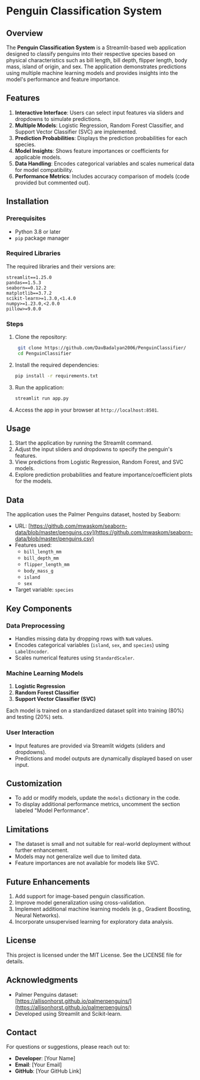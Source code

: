 # Penguin Classification System

## Overview
The **Penguin Classification System** is a Streamlit-based web application designed to classify penguins into their respective species based on physical characteristics such as bill length, bill depth, flipper length, body mass, island of origin, and sex. The application demonstrates predictions using multiple machine learning models and provides insights into the model's performance and feature importance.

## Features
1. **Interactive Interface**: Users can select input features via sliders and dropdowns to simulate predictions.
2. **Multiple Models**: Logistic Regression, Random Forest Classifier, and Support Vector Classifier (SVC) are implemented.
3. **Prediction Probabilities**: Displays the prediction probabilities for each species.
4. **Model Insights**: Shows feature importances or coefficients for applicable models.
5. **Data Handling**: Encodes categorical variables and scales numerical data for model compatibility.
6. **Performance Metrics**: Includes accuracy comparison of models (code provided but commented out).

## Installation
### Prerequisites
- Python 3.8 or later
- `pip` package manager

### Required Libraries
The required libraries and their versions are:
```
streamlit==1.25.0
pandas==1.5.3
seaborn==0.12.2
matplotlib==3.7.2
scikit-learn>=1.3.0,<1.4.0
numpy>=1.23.0,<2.0.0
pillow>=9.0.0
```

### Steps
1. Clone the repository:
   ```bash
    git clone https://github.com/DavBadalyan2006/PenguinClassifier/
    cd PenguinClassifier
   ```
2. Install the required dependencies:
   ```bash
   pip install -r requirements.txt
   ```
3. Run the application:
   ```bash
   streamlit run app.py
   ```
4. Access the app in your browser at `http://localhost:8501`.

## Usage
1. Start the application by running the Streamlit command.
2. Adjust the input sliders and dropdowns to specify the penguin's features.
3. View predictions from Logistic Regression, Random Forest, and SVC models.
4. Explore prediction probabilities and feature importance/coefficient plots for the models.

## Data
The application uses the Palmer Penguins dataset, hosted by Seaborn:
- URL: [https://github.com/mwaskom/seaborn-data/blob/master/penguins.csv](https://github.com/mwaskom/seaborn-data/blob/master/penguins.csv)
- Features used:
  - `bill_length_mm`
  - `bill_depth_mm`
  - `flipper_length_mm`
  - `body_mass_g`
  - `island`
  - `sex`
- Target variable: `species`

## Key Components
### Data Preprocessing
- Handles missing data by dropping rows with `NaN` values.
- Encodes categorical variables (`island`, `sex`, and `species`) using `LabelEncoder`.
- Scales numerical features using `StandardScaler`.

### Machine Learning Models
1. **Logistic Regression**
2. **Random Forest Classifier**
3. **Support Vector Classifier (SVC)**

Each model is trained on a standardized dataset split into training (80%) and testing (20%) sets.

### User Interaction
- Input features are provided via Streamlit widgets (sliders and dropdowns).
- Predictions and model outputs are dynamically displayed based on user input.

## Customization
- To add or modify models, update the `models` dictionary in the code.
- To display additional performance metrics, uncomment the section labeled "Model Performance".

## Limitations
- The dataset is small and not suitable for real-world deployment without further enhancement.
- Models may not generalize well due to limited data.
- Feature importances are not available for models like SVC.

## Future Enhancements
1. Add support for image-based penguin classification.
2. Improve model generalization using cross-validation.
3. Implement additional machine learning models (e.g., Gradient Boosting, Neural Networks).
4. Incorporate unsupervised learning for exploratory data analysis.

## License
This project is licensed under the MIT License. See the LICENSE file for details.

## Acknowledgments
- Palmer Penguins dataset: [https://allisonhorst.github.io/palmerpenguins/](https://allisonhorst.github.io/palmerpenguins/)
- Developed using Streamlit and Scikit-learn.

## Contact
For questions or suggestions, please reach out to:
- **Developer**: [Your Name]
- **Email**: [Your Email]
- **GitHub**: [Your GitHub Link]

